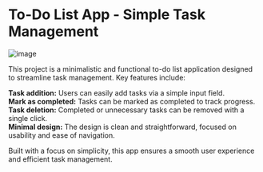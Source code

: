 # To-Do List App - Simple Task Management

![image](https://github.com/user-attachments/assets/08b253c8-701b-4ca1-a671-3858cd4075fd)



This project is a minimalistic and functional to-do list application designed to streamline task management. Key features include:

**Task addition:** Users can easily add tasks via a simple input field.</br>
**Mark as completed:** Tasks can be marked as completed to track progress.</br>
**Task deletion:** Completed or unnecessary tasks can be removed with a single click.</br>
**Minimal design:** The design is clean and straightforward, focused on usability and ease of navigation.</br>

Built with a focus on simplicity, this app ensures a smooth user experience and efficient task management.
